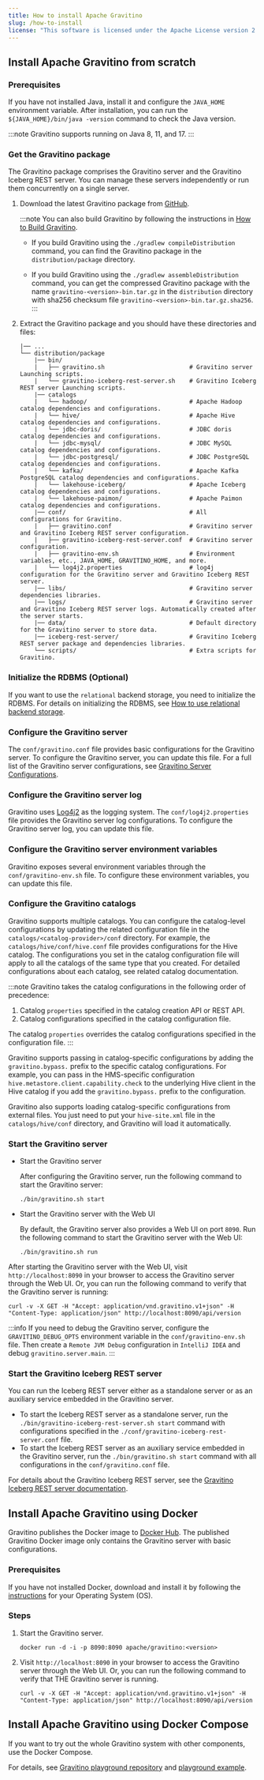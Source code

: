 ```yaml
---
title: How to install Apache Gravitino
slug: /how-to-install
license: "This software is licensed under the Apache License version 2."
---
```


## Install Apache Gravitino from scratch

### Prerequisites

If you have not installed Java, install it and configure the `JAVA_HOME` environment variable.
After installation, you can run the `${JAVA_HOME}/bin/java -version` command to check the Java version.

:::note
Gravitino supports running on Java 8, 11, and 17.
:::

### Get the Gravitino package

The Gravitino package comprises the Gravitino server and the Gravitino Iceberg REST server.
You can manage these servers independently or run them concurrently on a single server.

1. Download the latest Gravitino package from [GitHub](https://github.com/apache/gravitino/releases).

    :::note
    You can also build Gravitino by following the instructions in [How to Build Gravitino](./how-to-build.md).

      - If you build Gravitino using the `./gradlew compileDistribution` command, you can find the Gravitino package in the `distribution/package` directory.

      - If you build Gravitino using the `./gradlew assembleDistribution` command, you can get the compressed Gravitino package with the name `gravitino-<version>-bin.tar.gz` in the `distribution` directory with sha256 checksum file `gravitino-<version>-bin.tar.gz.sha256`.
    :::

2. Extract the Gravitino package and you should have these directories and files:

    ```text
    |── ...
    └── distribution/package
        |── bin/
        |   ├── gravitino.sh                        # Gravitino server Launching scripts.
        |   └── gravitino-iceberg-rest-server.sh    # Gravitino Iceberg REST server Launching scripts.
        |── catalogs
        |   └── hadoop/                             # Apache Hadoop catalog dependencies and configurations.
        |   └── hive/                               # Apache Hive catalog dependencies and configurations.
        |   └── jdbc-doris/                         # JDBC doris catalog dependencies and configurations.
        |   └── jdbc-mysql/                         # JDBC MySQL catalog dependencies and configurations.
        |   └── jdbc-postgresql/                    # JDBC PostgreSQL catalog dependencies and configurations.
        |   └── kafka/                              # Apache Kafka PostgreSQL catalog dependencies and configurations.
        |   └── lakehouse-iceberg/                  # Apache Iceberg catalog dependencies and configurations.
        |   └── lakehouse-paimon/                   # Apache Paimon catalog dependencies and configurations.
        |── conf/                                   # All configurations for Gravitino.
        |   ├── gravitino.conf                      # Gravitino server and Gravitino Iceberg REST server configuration.
        |   ├── gravitino-iceberg-rest-server.conf  # Gravitino server configuration.
        |   ├── gravitino-env.sh                    # Environment variables, etc., JAVA_HOME, GRAVITINO_HOME, and more.
        |   └── log4j2.properties                   # log4j configuration for the Gravitino server and Gravitino Iceberg REST server.
        |── libs/                                   # Gravitino server dependencies libraries.
        |── logs/                                   # Gravitino server and Gravitino Iceberg REST server logs. Automatically created after the server starts.
        |── data/                                   # Default directory for the Gravitino server to store data.
        |── iceberg-rest-server/                    # Gravitino Iceberg REST server package and dependencies libraries.
        └── scripts/                                # Extra scripts for Gravitino.
    ```

### Initialize the RDBMS (Optional)

If you want to use the `relational` backend storage, you need to initialize the RDBMS.
For details on initializing the RDBMS, see [How to use relational backend storage](./how-to-use-relational-backend-storage.md).

### Configure the Gravitino server

The `conf/gravitino.conf` file provides basic configurations for the Gravitino server.
To configure the Gravitino server, you can update this file.
For a full list of the Gravitino server configurations, see [Gravitino Server Configurations](./gravitino-server-config.md).

### Configure the Gravitino server log

Gravitino uses [Log4j2](https://logging.apache.org/log4j/2.x/) as the logging system.
The `conf/log4j2.properties` file provides the Gravitino server log configurations.
To configure the Gravitino server log, you can update this file.

### Configure the Gravitino server environment variables

Gravitino exposes several environment variables through the `conf/gravitino-env.sh` file.
To configure these environment variables, you can update this file.

### Configure the Gravitino catalogs

Gravitino supports multiple catalogs.
You can configure the catalog-level configurations by updating the related configuration file in the `catalogs/<catalog-provider>/conf` directory.
For example, the `catalogs/hive/conf/hive.conf` file provides configurations for the Hive catalog.
The configurations you set in the catalog configuration file will apply to all the catalogs of the same type that you created.
For detailed configurations about each catalog, see related catalog documentation.

:::note
Gravitino takes the catalog configurations in the following order of precedence:

1. Catalog `properties` specified in the catalog creation API or REST API.
2. Catalog configurations specified in the catalog configuration file.

The catalog `properties` overrides the catalog configurations specified in the configuration file.
:::

Gravitino supports passing in catalog-specific configurations by adding the `gravitino.bypass.` prefix to the specific catalog configurations.
For example, you can pass in the HMS-specific configuration `hive.metastore.client.capability.check` to the underlying Hive client in the Hive catalog if you add the `gravitino.bypass.` prefix to the configuration.

Gravitino also supports loading catalog-specific configurations from external files.
You just need to put your `hive-site.xml` file in the `catalogs/hive/conf` directory, and Gravitino will load it automatically.

### Start the Gravitino server

- Start the Gravitino server

  After configuring the Gravitino server, run the following command to start the Gravitino server:

  ```shell
  ./bin/gravitino.sh start
  ```

- Start the Gravitino server with the Web UI

  By default, the Gravitino server also provides a Web UI on port `8090`.
  Run the following command to start the Gravitino server with the Web UI:

  ```shell
  ./bin/gravitino.sh run
  ```

After starting the Gravitino server with the Web UI, visit `http://localhost:8090` in your browser to access the Gravitino server through the Web UI.
Or, you can run the following command to verify that the Gravitino server is running:

```shell
curl -v -X GET -H "Accept: application/vnd.gravitino.v1+json" -H "Content-Type: application/json" http://localhost:8090/api/version
```

:::info
If you need to debug the Gravitino server, configure the `GRAVITINO_DEBUG_OPTS` environment variable in the `conf/gravitino-env.sh` file.
Then create a `Remote JVM Debug` configuration in `IntelliJ IDEA` and debug `gravitino.server.main`.
:::

### Start the Gravitino Iceberg REST server

You can run the Iceberg REST server either as a standalone server or as an auxiliary service embedded in the Gravitino server.

- To start the Iceberg REST server as a standalone server, run the `./bin/gravitino-iceberg-rest-server.sh start` command with configurations specified in the `./conf/gravitino-iceberg-rest-server.conf` file.
- To start the Iceberg REST server as an auxiliary service embedded in the Gravitino server, run the `./bin/gravitino.sh start` command with all configurations in the `conf/gravitino.conf` file.

For details about the Gravitino Iceberg REST server, see the [Gravitino Iceberg REST server documentation](./iceberg-rest-service.md).

## Install Apache Gravitino using Docker

Gravitino publishes the Docker image to [Docker Hub](https://hub.docker.com/r/apache/gravitino/tags).
The published Gravitino Docker image only contains the Gravitino server with basic configurations.

### Prerequisites

If you have not installed Docker, download and install it by following the [instructions](https://docs.docker.com/get-started/get-docker/) for your Operating System (OS).

### Steps

1. Start the Gravitino server.

    ```shell
    docker run -d -i -p 8090:8090 apache/gravitino:<version>
    ```

2. Visit `http://localhost:8090` in your browser to access the Gravitino server through the Web UI.
Or, you can run the following command to verify that THE Gravitino server is running.

    ```shell
    curl -v -X GET -H "Accept: application/vnd.gravitino.v1+json" -H "Content-Type: application/json" http://localhost:8090/api/version
    ```

## Install Apache Gravitino using Docker Compose

If you want to try out the whole Gravitino system with other components, use the Docker Compose.

For details, see [Gravitino playground repository](https://github.com/apache/gravitino-playground) and [playground example](./how-to-use-the-playground.md).
